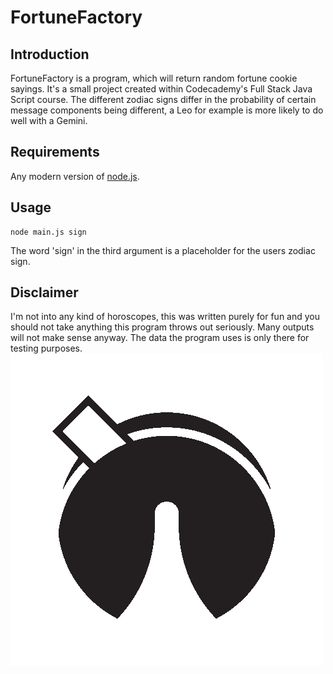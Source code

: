 # FortuneFactory
## Introduction
FortuneFactory is a program, which will return random fortune cookie sayings. It's a small project created within Codecademy's Full Stack Java Script course.
The different zodiac signs differ in the probability of certain message components being different, a Leo for example is more likely to do well with a Gemini.
## Requirements
Any modern version of [node.js](https://nodejs.org/en/).
## Usage
```
node main.js sign
```
The word 'sign' in the third argument is a placeholder for the users zodiac sign.
## Disclaimer
I'm not into any kind of horoscopes, this was written purely for fun and you should not take anything this program throws out seriously. Many outputs will not make sense anyway. The data the program uses is only there for testing purposes.  
![](./logo.png "Logo")
